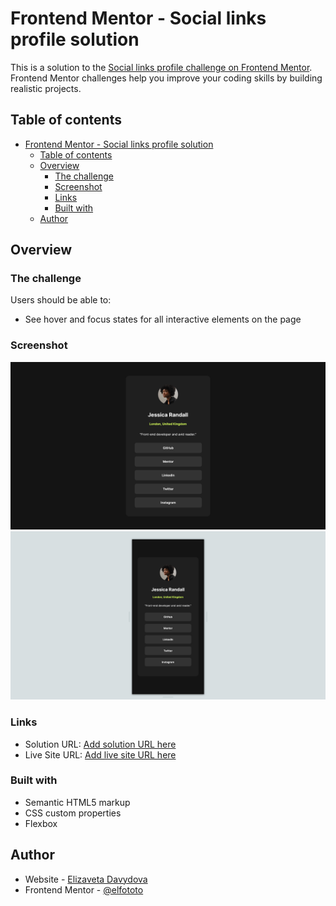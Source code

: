 # Frontend Mentor - Social links profile solution

This is a solution to the [Social links profile challenge on Frontend Mentor](https://www.frontendmentor.io/challenges/social-links-profile-UG32l9m6dQ). Frontend Mentor challenges help you improve your coding skills by building realistic projects. 

## Table of contents

- [Frontend Mentor - Social links profile solution](#frontend-mentor---social-links-profile-solution)
  - [Table of contents](#table-of-contents)
  - [Overview](#overview)
    - [The challenge](#the-challenge)
    - [Screenshot](#screenshot)
    - [Links](#links)
    - [Built with](#built-with)
  - [Author](#author)

## Overview

### The challenge

Users should be able to:

- See hover and focus states for all interactive elements on the page

### Screenshot

![](./images/1440-screen.png)
![](./images/375-screen-Social-links-profile.png)

### Links

- Solution URL: [Add solution URL here](https://github.com/elfototo/Social-links-profile-Challenge)
- Live Site URL: [Add live site URL here](https://elfototo.github.io/Social-links-profile-Challenge/)


### Built with

- Semantic HTML5 markup
- CSS custom properties
- Flexbox

## Author

- Website - [Elizaveta Davydova](https://portfolio-davydova-elizaveta.netlify.app)
- Frontend Mentor - [@elfototo](https://www.frontendmentor.io/profile/yourusername)
